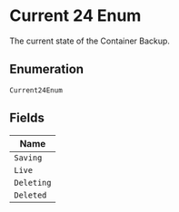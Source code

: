 
# Current 24 Enum

The current state of the Container Backup.

## Enumeration

`Current24Enum`

## Fields

| Name |
|  --- |
| `Saving` |
| `Live` |
| `Deleting` |
| `Deleted` |

